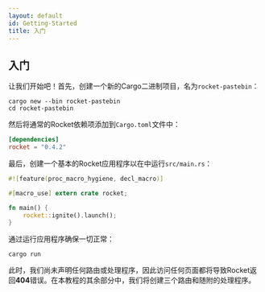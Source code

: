 ```yaml
---
layout: default
id: Getting-Started
title: 入门
---
```


## 入门

让我们开始吧！首先，创建一个新的Cargo二进制项目，名为`rocket-pastebin`：

```shell
cargo new --bin rocket-pastebin
cd rocket-pastebin
```

然后将通常的Rocket依赖项添加到`Cargo.toml`文件中：

```toml
[dependencies]
rocket = "0.4.2"
```

最后，创建一个基本的Rocket应用程序以在中运行`src/main.rs`：

```rust
#![feature(proc_macro_hygiene, decl_macro)]

#[macro_use] extern crate rocket;

fn main() {
    rocket::ignite().launch();
}
```

通过运行应用程序确保一切正常：

```shell
cargo run
```

此时，我们尚未声明任何路由或处理程序，因此访问任何页面都将导致Rocket返回**404**错误。在本教程的其余部分中，我们将创建三个路由和随附的处理程序。